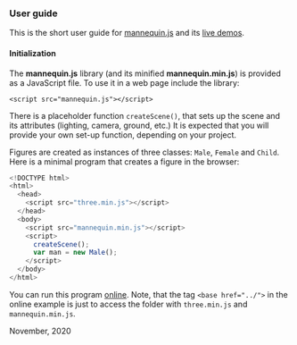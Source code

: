 ### User guide

This is the short user guide for [mannequin.js](../index.md) and its [live demos](../demos).

#### Initialization

The **mannequin.js** library (and its minified **mannequin.min.js**) is provided as a JavaScript file.
To use it in a web page include the library:

```
<script src="mannequin.js"></script>
```

There is a placeholder function `createScene()`, that sets up the scene
and its attributes (lighting, camera, ground, etc.) It is expected that
you will provide your own set-up function, depending on your project.

Figures are created as instances of three classes: `Male`, `Female` and
`Child`. Here is a minimal program that creates a figure in the browser:

```javascript
<!DOCTYPE html>
<html>
  <head>
    <script src="three.min.js"></script>
  </head>
  <body>
    <script src="mannequin.min.js"></script>
    <script>
      createScene();
      var man = new Male();
    </script>
  </body>
</html>
```

You can run this program [online](example-minimal.html). Note, that
the tag `<base href="../">` in the online example is just to access
the folder with `three.min.js` and `mannequin.min.js`.

November, 2020
